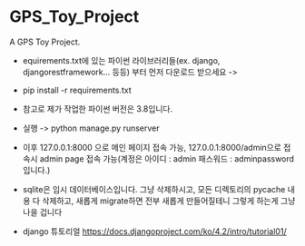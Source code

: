 # GPS_Toy_Project
A GPS Toy Project.

* equirements.txt에 있는 파이썬 라이브러리들(ex. django, djangorestframework... 등등) 부터 먼저 다운로드 받으세요 ->
* pip install -r requirements.txt
* 참고로 제가 작업한 파이썬 버전은 3.8입니다.

* 실행 -> python manage.py runserver
* 이후 127.0.0.1:8000 으로 메인 페이지 접속 가능,
127.0.0.1:8000/admin으로 접속시 admin page 접속 가능(계정은 아이디 : admin 패스워드 : adminpassword 입니다.)

* sqlite은 임시 데이터베이스입니다. 그냥 삭제하시고, 모든 디렉토리의 pycache 내용 다 삭제하고, 새롭게 migrate하면 전부 새롭게 만들어질테니 그렇게 하는게 그냥 나을 겁니다
* django 튜토리얼 https://docs.djangoproject.com/ko/4.2/intro/tutorial01/
